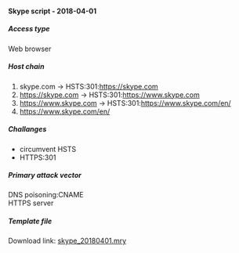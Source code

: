#### Skype script - 2018-04-01

##### Access type
Web browser

##### Host chain
  1. skype.com  &#8594;  HSTS:301:https://skype.com
  2. https://skype.com  &#8594;  HSTS:301:https://www.skype.com
  3. https://www.skype.com  &#8594;  HSTS:301:https://www.skype.com/en/
  4. https://www.skype.com/en/

##### Challanges
  * circumvent HSTS
  * HTTPS:301
  
##### Primary attack vector

DNS poisoning:CNAME   
HTTPS server   

##### Template file
Download link: [skype_20180401.mry](/templates/skype_20180401.mry)
